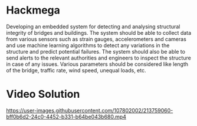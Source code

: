 # Hackmega

Developing an embedded system for
detecting and analysing structural integrity of bridges and buildings.
The system should be able to collect data from various sensors such
as strain gauges, accelerometers and cameras and use machine
learning algorithms to detect any variations in the structure and
predict potential failures. The system should also be able to send
alerts to the relevant authorities and engineers to inspect the
structure in case of any issues. Various parameters should be
considered like length of the bridge, traffic rate, wind speed, unequal
loads, etc.


# Video Solution



https://user-images.githubusercontent.com/107802002/213759060-bff0b6d2-24c0-4452-b331-b64be043b680.mp4

